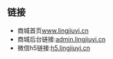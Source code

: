 <h2>链接</h2>
<ul>
<li>商城首页<a href="http://www.lingjiuyi.cn" rel="nofollow">www.lingjiuyi.cn</a></li>
<li>商城后台链接:<a href="http://admin.lingjiuyi.cn"  rel="nofollow">admin.lingjiuyi.cn</a></li>
<li>微信h5链接:<a href="http://h5.lingjiuyi.cn"  rel="nofollow">h5.lingjiuyi.cn</a></li>
</ul>
